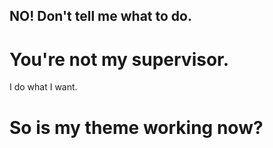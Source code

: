 ## NO! Don't tell me what to do. 

# You're not my supervisor. 

I do what I want. 

<h1> So is my theme working now? </h1>
